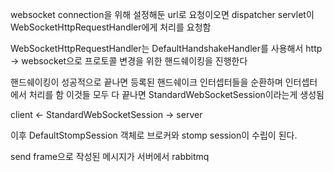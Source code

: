 
websocket connection을 위해 설정해둔 url로 요청이오면 dispatcher servlet이 WebSocketHttpRequestHandler에게 처리를 요청함

WebSocketHttpRequestHandler는 DefaultHandshakeHandler를 사용해서 http -> websocket으로 프로토콜 변경을 위한 핸드쉐이킹을 진행한다 

핸드쉐이킹이 성공적으로 끝나면 등록된 핸드쉐이크 인터셉터들을 순환하며 인터셉터에서 처리를 함
이것들 모두 다 끝나면 StandardWebSocketSession이라는게 생성됨

client <- StandardWebSocketSession -> server

이후 DefaultStompSession 객체로 브로커와 stomp session이 수립이 된다. 

send frame으로 작성된 메시지가 서버에서 rabbitmq 